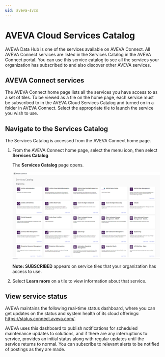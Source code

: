 ```yaml
---
uid: aveva-svcs
---
```


# AVEVA Cloud Services Catalog

AVEVA Data Hub is one of the services available on AVEVA Connect. All AVEVA Connect services are listed in the Services Catalog in the AVEVA Connect portal. You can use this service catalog to see all the services your organization has subscribed to and also discover other AVEVA services.

## AVEVA Connect services

The AVEVA Connect home page lists all the services you have access to as a set of tiles. To be viewed as a tile on the home page, each service must be subscribed to in the AVEVA Cloud Services Catalog and turned on in a folder in AVEVA Connect. Select the appropriate tile to launch the service you wish to use.

## Navigate to the Services Catalog

The Services Catalog is accessed from the AVEVA Connect home page.

1. From the AVEVA Connect home page, select the menu icon, then select **Services Catalog**.
 
   The **Services Catalog** page opens.

    ![AVEVA Cloud Services Catalog](./images/cloud-svcs-cat.png)

    **Note:** **SUBSCRIBED** appears on service tiles that your organization has access to use. 

1. Select **Learn more** on a tile to view information about that service.
 
## View service status

AVEVA maintains the following real-time status dashboard, where you can get updates on the status and system health of its cloud offerings: https://status.connect.aveva.com/.

AVEVA uses this dashboard to publish notifications for scheduled maintenance updates to solutions, and if there are any interruptions to service, provides an initial status along with regular updates until the service returns to normal. You can subscribe to relevant alerts to be notified of postings as they are made.   
